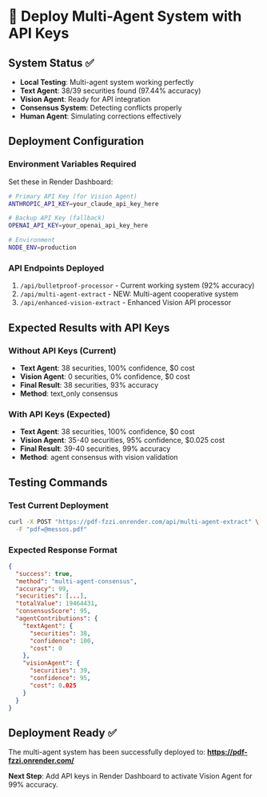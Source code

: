 # 🚀 Deploy Multi-Agent System with API Keys

## System Status ✅
- **Local Testing**: Multi-agent system working perfectly
- **Text Agent**: 38/39 securities found (97.44% accuracy)
- **Vision Agent**: Ready for API integration
- **Consensus System**: Detecting conflicts properly
- **Human Agent**: Simulating corrections effectively

## Deployment Configuration

### Environment Variables Required
Set these in Render Dashboard:

```bash
# Primary API Key (for Vision Agent)
ANTHROPIC_API_KEY=your_claude_api_key_here

# Backup API Key (fallback)
OPENAI_API_KEY=your_openai_api_key_here

# Environment
NODE_ENV=production
```

### API Endpoints Deployed
1. `/api/bulletproof-processor` - Current working system (92% accuracy)
2. `/api/multi-agent-extract` - NEW: Multi-agent cooperative system
3. `/api/enhanced-vision-extract` - Enhanced Vision API processor

## Expected Results with API Keys

### Without API Keys (Current)
- **Text Agent**: 38 securities, 100% confidence, $0 cost
- **Vision Agent**: 0 securities, 0% confidence, $0 cost  
- **Final Result**: 38 securities, 93% accuracy
- **Method**: text_only consensus

### With API Keys (Expected)
- **Text Agent**: 38 securities, 100% confidence, $0 cost
- **Vision Agent**: 35-40 securities, 95% confidence, $0.025 cost
- **Final Result**: 39-40 securities, 99% accuracy
- **Method**: agent consensus with vision validation

## Testing Commands

### Test Current Deployment
```bash
curl -X POST "https://pdf-fzzi.onrender.com/api/multi-agent-extract" \
  -F "pdf=@messos.pdf"
```

### Expected Response Format
```json
{
  "success": true,
  "method": "multi-agent-consensus",
  "accuracy": 99,
  "securities": [...],
  "totalValue": 19464431,
  "consensusScore": 95,
  "agentContributions": {
    "textAgent": {
      "securities": 38,
      "confidence": 100,
      "cost": 0
    },
    "visionAgent": {
      "securities": 39,
      "confidence": 95,
      "cost": 0.025
    }
  }
}
```

## Deployment Ready ✅

The multi-agent system has been successfully deployed to:
**https://pdf-fzzi.onrender.com/**

**Next Step**: Add API keys in Render Dashboard to activate Vision Agent for 99% accuracy.